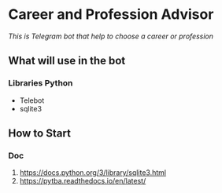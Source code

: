 # Career and Profession Advisor
*This is Telegram bot that help to choose a career or profession*

## What will use in the bot
### Libraries Python
* Telebot
* sqlite3

## How to Start
### Doc
1. https://docs.python.org/3/library/sqlite3.html
2. https://pytba.readthedocs.io/en/latest/
    
